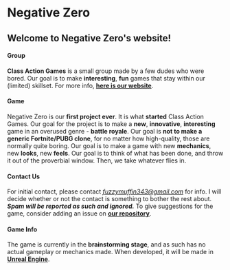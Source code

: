 # Negative Zero

## Welcome to Negative Zero's website!

#### Group
  **Class Action Games** is a small group made by a few dudes who were bored. Our goal is
to make **interesting**, **fun** games that stay within our (limited) skillset.
For more info, [**here is our website**](https://kyllingene.github.io/Class_Action/).

#### Game
  Negative Zero is our **first project ever**. It is what **started** Class Action Games.
Our goal for the project is to make a **new**, **innovative**, **interesting** game in an
overused genre - **battle royale**. Our goal is **not to make a generic Fortnite/PUBG clone**,
for no matter how high-quality, those are normally quite boring. Our goal is to make a game
with new **mechanics**, new **looks**, new **feels**. Our goal is to think of what has been done, and
throw it out of the proverbial window. Then, we take whatever flies in.

#### Contact Us
  For initial contact, please contact *fuzzymuffin343@gmail.com* for info. I will decide whether or
not the contact is something to bother the rest about. 
***Spam will be reported as such and ignored.***
To give suggestions for the game, consider adding an issue on [**our repository**](https://github.com/Kyllingene/Negative_Zero/issues).
 
#### Game Info
  The game is currently in the **brainstorming stage**, and as such has no actual gameplay or mechanics made.
When developed, it will be made in [**Unreal Engine**](https://www.unrealengine.com/).
